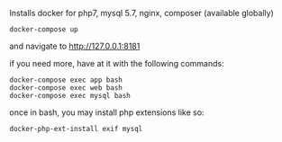 Installs docker for php7, mysql 5.7, nginx, composer (available globally)

```
docker-compose up
```

and navigate to http://127.0.0.1:8181

if you need more, have at it with the following commands:
```
docker-compose exec app bash
docker-compose exec web bash
docker-compose exec mysql bash
```

once in bash, you may install php extensions like so:
```
docker-php-ext-install exif mysql
```
